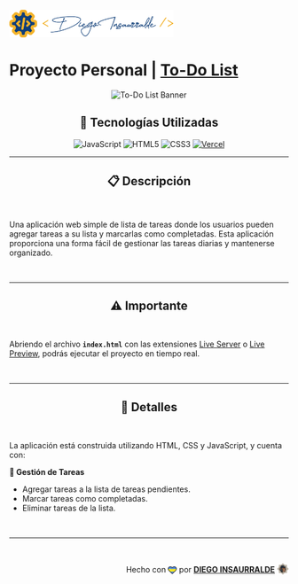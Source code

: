 <p align="left">
    <img src="./images/insa-logo.png" height="50" alt="Logo de Insa">
</p>

# Proyecto Personal | [**To-Do List**](https://to-do-list-insa.vercel.app/)

<p align="center">
  <img src="https://img.freepik.com/premium-vector/people-filling-list-concept-tiny-business-characters-stand-huge-notebook-with-checklist-fill-pros-cons-decision-planning-process-poster-banner-flyer-cartoon-vector-illustration_87771-14551.jpg?w=996" alt="To-Do List Banner" />
</p>

<div align="center">

## **📌 Tecnologías Utilizadas**

![JavaScript](https://img.shields.io/badge/-JavaScript-black?style=flat-square&logo=javascript)
![HTML5](https://img.shields.io/badge/-HTML5-E46625?style=flat-square&logo=html5&logoColor=white)
![CSS3](https://img.shields.io/badge/-CSS3-385BF4?style=flat-square&logo=css3)
[![Vercel](https://img.shields.io/badge/-Vercel-black?style=flat-square&logo=vercel)](https://vercel.com/)

</div>

---

<div align="center">

## **📋 Descripción**

</div>

<br />

Una aplicación web simple de lista de tareas donde los usuarios pueden agregar tareas a su lista y marcarlas como completadas. Esta aplicación proporciona una forma fácil de gestionar las tareas diarias y mantenerse organizado.

<br />

---

<div align="center">

## **⚠️ Importante**

</div>

<br />

Abriendo el archivo **`index.html`** con las extensiones [Live Server](vscode:extension/ritwickdey.LiveServer) o [Live Preview](vscode:extension/ms-vscode.live-server), podrás ejecutar el proyecto en tiempo real.

<br />

---

<div align="center">

## **📁 Detalles**

</div>

<br />

La aplicación está construida utilizando HTML, CSS y JavaScript, y cuenta con:

**📝 Gestión de Tareas**

- Agregar tareas a la lista de tareas pendientes.
- Marcar tareas como completadas.
- Eliminar tareas de la lista.

<br />

---

<br />

<div align="end">

Hecho con <img src="./images/boke-heart.png" alt="corazón" height="14" width="16" style="margin: 0px 0px -2.5px 0px" > por [**DIEGO INSAURRALDE**](https://insaurralde.vercel.app/) <img src="./images/boke-chimp.png" alt="chimpance" height="21" width="21" style="margin: 0px 0px -4px 0px" >

</div>